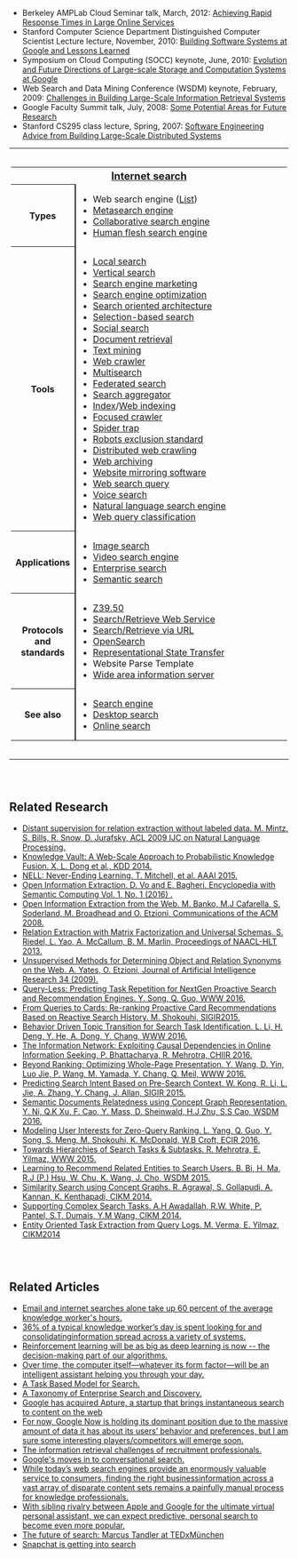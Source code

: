 
<ul>
                <li>Berkeley AMPLab Cloud Seminar talk, March, 2012: <a href=
                "https://research.google.com/people/jeff/latency.html">Achieving Rapid Response Times in Large Online
                Services</a>
                </li>
                <li>Stanford Computer Science Department Distinguished Computer Scientist Lecture
                lecture, November, 2010: <a href="https://research.google.com/people/jeff/Stanford-DL-Nov-2010.pdf">Building
                Software Systems at Google and Lessons Learned</a>
                </li>
                <li>Symposium on Cloud Computing (SOCC) keynote, June, 2010: <a href=
                "https://research.google.com/people/jeff/SOCC2010-keynote.html">Evolution and Future Directions of Large-scale
                Storage and Computation Systems at Google</a>
                </li>
                <li>Web Search and Data Mining Conference (WSDM) keynote, February, 2009:
                  <a href="https://research.google.com/people/jeff/WSDM2009-keynote.html">Challenges in Building Large-Scale
                  Information Retrieval Systems</a><br>
                </li>
                <li>Google Faculty Summit talk, July, 2008: <a href=
                "https://research.google.com/people/jeff/google-faculty-summit-july-2008.pdf">Some Potential Areas for Future
                Research</a>
                </li>
                <li>Stanford CS295 class lecture, Spring, 2007: <a href=
                "https://research.google.com/people/jeff/stanford-295-talk.pdf">Software Engineering Advice from Building
                Large-Scale Distributed Systems</a>
                </li>
              </ul>


--------------------

<div role="navigation" class="navbox" aria-labelledby="Internet_search" style="padding:3px">
<table class="nowraplinks collapsible autocollapse navbox-inner" style="border-spacing:0;background:transparent;color:inherit">
<tr>
<th scope="col" class="navbox-title" colspan="2">
<div class="plainlinks hlist navbar mini">
</div>
<div id="Internet_search" style="font-size:114%;margin:0 4em"><a href="https://en.wikipedia.org/wiki/Internet_search" class="mw-redirect" title="Internet search">Internet search</a></div>
</th>
</tr>
<tr>
<th scope="row" class="navbox-group" style="width:1%">Types</th>
<td class="navbox-list navbox-odd hlist" style="text-align:left;border-left-width:2px;border-left-style:solid;width:100%;padding:0px">
<div style="padding:0em 0.25em">
<ul>
<li><a class="mw-selflink selflink">Web search engine</a> (<a href="https://en.wikipedia.org/wiki/List_of_search_engines" title="List of search engines">List</a>)</li>
<li><a href="https://en.wikipedia.org/wiki/Metasearch_engine" title="Metasearch engine">Metasearch engine</a></li>
<li><a href="https://en.wikipedia.org/wiki/Collaborative_search_engine" title="Collaborative search engine">Collaborative search engine</a></li>
<li><a href="https://en.wikipedia.org/wiki/Human_flesh_search_engine" title="Human flesh search engine">Human flesh search engine</a></li>
</ul>
</div>
</td>
</tr>
<tr>
<th scope="row" class="navbox-group" style="width:1%">Tools</th>
<td class="navbox-list navbox-even hlist" style="text-align:left;border-left-width:2px;border-left-style:solid;width:100%;padding:0px">
<div style="padding:0em 0.25em">
<ul>
<li><a href="https://en.wikipedia.org/wiki/Local_search_(Internet)" title="Local search (Internet)">Local search</a></li>
<li><a href="https://en.wikipedia.org/wiki/Vertical_search" title="Vertical search">Vertical search</a></li>
<li><a href="https://en.wikipedia.org/wiki/Search_engine_marketing" title="Search engine marketing">Search engine marketing</a></li>
<li><a href="https://en.wikipedia.org/wiki/Search_engine_optimization" title="Search engine optimization">Search engine optimization</a></li>
<li><a href="https://en.wikipedia.org/wiki/Search_oriented_architecture" class="mw-redirect" title="Search oriented architecture">Search oriented architecture</a></li>
<li><a href="https://en.wikipedia.org/wiki/Selection-based_search" title="Selection-based search">Selection-based search</a></li>
<li><a href="https://en.wikipedia.org/wiki/Social_search" title="Social search">Social search</a></li>
<li><a href="https://en.wikipedia.org/wiki/Document_retrieval" title="Document retrieval">Document retrieval</a></li>
<li><a href="https://en.wikipedia.org/wiki/Text_mining" title="Text mining">Text mining</a></li>
<li><a href="https://en.wikipedia.org/wiki/Web_crawler" title="Web crawler">Web crawler</a></li>
<li><a href="https://en.wikipedia.org/wiki/Multisearch" title="Multisearch">Multisearch</a></li>
<li><a href="https://en.wikipedia.org/wiki/Federated_search" title="Federated search">Federated search</a></li>
<li><a href="https://en.wikipedia.org/wiki/Search_aggregator" title="Search aggregator">Search aggregator</a></li>
<li><a href="https://en.wikipedia.org/wiki/Index_(search_engine)" class="mw-redirect" title="Index (search engine)">Index</a>/<a href="https://en.wikipedia.org/wiki/Web_indexing" title="Web indexing">Web indexing</a></li>
<li><a href="https://en.wikipedia.org/wiki/Focused_crawler" title="Focused crawler">Focused crawler</a></li>
<li><a href="https://en.wikipedia.org/wiki/Spider_trap" title="Spider trap">Spider trap</a></li>
<li><a href="https://en.wikipedia.org/wiki/Robots_exclusion_standard" title="Robots exclusion standard">Robots exclusion standard</a></li>
<li><a href="https://en.wikipedia.org/wiki/Distributed_web_crawling" title="Distributed web crawling">Distributed web crawling</a></li>
<li><a href="https://en.wikipedia.org/wiki/Web_archiving" title="Web archiving">Web archiving</a></li>
<li><a href="https://en.wikipedia.org/wiki/Website_mirroring_software" class="mw-redirect" title="Website mirroring software">Website mirroring software</a></li>
<li><a href="https://en.wikipedia.org/wiki/Web_search_query" title="Web search query">Web search query</a></li>
<li><a href="https://en.wikipedia.org/wiki/Voice_search" title="Voice search">Voice search</a></li>
<li><a href="https://en.wikipedia.org/wiki/Natural_language_search_engine" class="mw-redirect" title="Natural language search engine">Natural language search engine</a></li>
<li><a href="https://en.wikipedia.org/wiki/Web_query_classification" title="Web query classification">Web query classification</a></li>
</ul>
</div>
</td>
</tr>
<tr>
<th scope="row" class="navbox-group" style="width:1%">Applications</th>
<td class="navbox-list navbox-odd hlist" style="text-align:left;border-left-width:2px;border-left-style:solid;width:100%;padding:0px">
<div style="padding:0em 0.25em">
<ul>
<li><a href="https://en.wikipedia.org/wiki/Image_retrieval" title="Image retrieval">Image search</a></li>
<li><a href="https://en.wikipedia.org/wiki/Video_search_engine" title="Video search engine">Video search engine</a></li>
<li><a href="https://en.wikipedia.org/wiki/Enterprise_search" title="Enterprise search">Enterprise search</a></li>
<li><a href="https://en.wikipedia.org/wiki/Semantic_search" title="Semantic search">Semantic search</a></li>
</ul>
</div>
</td>
</tr>
<tr>
<th scope="row" class="navbox-group" style="width:1%">Protocols<br />
and standards</th>
<td class="navbox-list navbox-even hlist" style="text-align:left;border-left-width:2px;border-left-style:solid;width:100%;padding:0px">
<div style="padding:0em 0.25em">
<ul>
<li><a href="https://en.wikipedia.org/wiki/Z39.50" title="Z39.50">Z39.50</a></li>
<li><a href="https://en.wikipedia.org/wiki/Search/Retrieve_Web_Service" title="Search/Retrieve Web Service">Search/Retrieve Web Service</a></li>
<li><a href="https://en.wikipedia.org/wiki/Search/Retrieve_via_URL" title="Search/Retrieve via URL">Search/Retrieve via URL</a></li>
<li><a href="https://en.wikipedia.org/wiki/OpenSearch" title="OpenSearch">OpenSearch</a></li>
<li><a href="https://en.wikipedia.org/wiki/Representational_State_Transfer" class="mw-redirect" title="Representational State Transfer">Representational State Transfer</a></li>
<li>Website Parse Template</li>
<li><a href="https://en.wikipedia.org/wiki/Wide_area_information_server" title="Wide area information server">Wide area information server</a></li>
</ul>
</div>
</td>
</tr>
<tr>
<th scope="row" class="navbox-group" style="width:1%">See also</th>
<td class="navbox-list navbox-odd hlist" style="text-align:left;border-left-width:2px;border-left-style:solid;width:100%;padding:0px">
<div style="padding:0em 0.25em">
<ul>
<li><a href="https://en.wikipedia.org/wiki/Search_engine_(computing)" title="Search engine (computing)">Search engine</a></li>
<li><a href="https://en.wikipedia.org/wiki/Desktop_search" title="Desktop search">Desktop search</a></li>
<li><a href="https://en.wikipedia.org/wiki/Online_search" title="Online search">Online search</a></li>
</ul>
</div>
</td>
</tr>
</table>
</div>

------------------------------
<section style="padding-top:30px;">
        <h1>Related Research</h1>
        <ul>
            <li><a href="https://web.stanford.edu/~jurafsky/mintz.pdf" target="_blank">Distant supervision for relation extraction without labeled data. M. Mintz, S. Bills, R. Snow, D. Jurafsky, ACL 2009 IJC on Natural Language Processing.</a></li>
            <li><a href="https://www.google.co.uk/url?sa=t&rct=j&q=&esrc=s&source=web&cd=1&cad=rja&uact=8&ved=0ahUKEwj9iLGd9ZjPAhXILMAKHU-MBToQFgghMAA&url=https%3A%2F%2Fwww.cs.ubc.ca%2F~murphyk%2FPapers%2Fkv-kdd14.pdf&usg=AFQjCNHK9yXGY_uR3pSY37iSTZ_LICRI4A&sig2=FBUZRFekxOzjQ3cD6rkRlw" target="_blank">Knowledge Vault: A Web-Scale Approach to Probabilistic Knowledge Fusion. X. L. Dong et al., KDD 2014.</a></li>
            <li><a href="https://www.google.co.uk/url?sa=t&rct=j&q=&esrc=s&source=web&cd=8&cad=rja&uact=8&ved=0ahUKEwipn_2k9ZjPAhVLCsAKHfK_DJkQFghCMAc&url=http%3A%2F%2Fwww.cs.cmu.edu%2F~xinleic%2Fpapers%2Faaai15.pdf&usg=AFQjCNHyvpVY2NdftEelLsTtmLKkXRJ80A&sig2=FGF5xqfS37AreWwHY3Kz3w&bvm=bv.133178914,d.ZGg" target="_blank">NELL: Never-Ending Learning. T. Mitchell, et al. AAAI 2015.</a></li>
            <li><a href="https://www.google.co.uk/url?sa=t&rct=j&q=&esrc=s&source=web&cd=1&cad=rja&uact=8&ved=0ahUKEwjPiput9ZjPAhUlJ8AKHXa5CFYQFgghMAA&url=https%3A%2F%2Fhomes.cs.washington.edu%2F~soderlan%2FOpenIE-ijcai07.pdf&usg=AFQjCNGVCuMUf68qtaKVwm0Jy8EjdSXWMQ&sig2=1N_YZ9FZzgQkvdz02bdWmQ&bvm=bv.133178914,d.ZGg" target="_blank">Open Information Extraction. D. Vo and E. Bagheri, Encyclopedia with Semantic Computing Vol. 1, No. 1 (2016) .</a></li>
            <li><a href="https://www.google.co.uk/url?sa=t&rct=j&q=&esrc=s&source=web&cd=1&cad=rja&uact=8&ved=0ahUKEwjppumz9ZjPAhVEJsAKHa5QA_UQFggjMAA&url=https%3A%2F%2Fhomes.cs.washington.edu%2F~soderlan%2FOpenIE-ijcai07.pdf&usg=AFQjCNGVCuMUf68qtaKVwm0Jy8EjdSXWMQ&sig2=RcWmbABnPvnAZ0LGkXhyxA" target="_blank">Open Information Extraction from the Web. M. Banko, M.J Cafarella, S. Soderland, M. Broadhead and O. Etzioni, Communications of the ACM 2008.</a></li>
            <li><a href="https://www.google.co.uk/url?sa=t&rct=j&q=&esrc=s&source=web&cd=1&cad=rja&uact=8&ved=0ahUKEwjwlNW59ZjPAhUkJ8AKHeq6DysQFggfMAA&url=http%3A%2F%2Fwww.aclweb.org%2Fanthology%2FN13-1008&usg=AFQjCNE6X5kKFngOdzBgsWjdf8kUpC77YQ&sig2=BEyjBNpTii_tj_1lg3VCLQ&bvm=bv.133178914,d.ZGg" target="_blank">Relation Extraction with Matrix Factorization and Universal Schemas. S. Riedel, L. Yao, A. McCallum, B. M. Marlin, Proceedings of NAACL-HLT 2013.</a></li>
            <li><a href="https://www.google.co.uk/url?sa=t&rct=j&q=&esrc=s&source=web&cd=1&cad=rja&uact=8&ved=0ahUKEwi_w4HA9ZjPAhXKLsAKHQiSC2cQFggfMAA&url=https%3A%2F%2Fwww.jair.org%2Fmedia%2F2772%2Flive-2772-4325-jair.ps&usg=AFQjCNFnwikunQtn5RWMv1jKSG5M-AwTBA&sig2=QPoMIKa9lGYAdtk839bhyA&bvm=bv.133178914,d.ZGg" target="_blank">Unsupervised Methods for Determining Object and Relation Synonyms on the Web. A. Yates, O. Etzioni, Journal of Artificial Intelligence Research 34 (2009).</a></li>
            <li><a href="https://www.google.co.uk/url?sa=t&rct=j&q=&esrc=s&source=web&cd=1&cad=rja&uact=8&ved=0ahUKEwjNx-LH9ZjPAhVTGsAKHS7DBdYQFggcMAA&url=http%3A%2F%2Fwww2016.net%2Fproceedings%2Fproceedings%2Fp543.pdf&usg=AFQjCNGTeI3CxAJ6Nys_DcsnKTba_f06qg&sig2=DvXS8U6lBOKeoXDMHUeTNw&bvm=bv.133178914,d.ZGg" target="_blank">Query-Less: Predicting Task Repetition for NextGen Proactive Search and Recommendation Engines. Y. Song, Q. Guo, WWW 2016.</a></li>
            <li><a href="https://www.microsoft.com/en-us/research/publication/from-queries-to-cards-re-ranking-proactive-card-recommendations-based-on-reactive-search-history/" target="_blank">From Queries to Cards: Re-ranking Proactive Card Recommendations Based on Reactive Search History. M. Shokouhi, SIGIR2015.</a></li>
            <li><a href="http://www2016.net/proceedings/proceedings/p555.pdf" target="_blank">Behavior Driven Topic Transition for Search Task Identification. L. Li, H. Deng, Y. He, A. Dong, Y. Chang, WWW 2016.</a></li>
            <li><a href="http://dl.acm.org/citation.cfm?id=2854974&CFID=656706808&CFTOKEN=57924291" target="_blank">The Information Network: Exploiting Causal Dependencies in Online Information Seeking. P. Bhattacharya, R. Mehrotra, CHIIR 2016.</a></li>
            <li><a href="http://www-personal.umich.edu/~raywang/pub/wsdm402-wang.pdf" target="_blank">Beyond Ranking: Optimizing Whole-Page Presentation. Y. Wang, D. Yin, Luo Jie, P. Wang, M. Yamada, Y. Chang, Q. Meil, WWW 2016.</a></li>
            <li><a href="http://web.engr.illinois.edu/~lzhang74/papers/pre_search.pdf" target="_blank">Predicting Search Intent Based on Pre-Search Context. W. Kong, R. Li, L. Jie, A. Zhang, Y. Chang, J. Allan, SIGIR 2015.</a></li>
            <li><a href="http://dl.acm.org/citation.cfm?id=2835801" target="_blank">Semantic Documents Relatedness using Concept Graph Representation. Y. Ni, Q.K Xu, F. Cao, Y. Mass, D. Sheinwald, H.J Zhu, S.S Cao, WSDM 2016.</a></li>
            <li><a href="https://www.microsoft.com/en-us/research/wp-content/uploads/2016/04/ECIR16-ProactiveRanking-cameraready01042016.pdf" target="_blank">Modeling User Interests for Zero-Query Ranking. L. Yang, Q. Guo, Y. Song, S. Meng, M. Shokouhi, K. McDonald, W.B Croft, ECIR 2016.</a></li>
            <li><a href="http://www.www2015.it/documents/proceedings/companion/p73.pdf" target="_blank">Towards Hierarchies of Search Tasks & Subtasks. R. Mehrotra, E. Yilmaz, WWW 2015.</a></li>
            <li><a href="http://www.dc.fi.udc.es/~roi/publications/iswc2013a.pdf" target="_blank">Learning to Recommend Related Entities to Search Users. B. Bi, H. Ma, R.J (P.) Hsu, W. Chu, K. Wang, J. Cho, WSDM 2015.</a></li>
            <li><a href="http://dl.acm.org/citation.cfm?id=2661995" target="_blank">Similarity Search using Concept Graphs. R. Agrawal, S. Gollapudi, A. Kannan, K. Kenthapadi, CIKM 2014.</a></li>
            <li><a href="http://research.microsoft.com/en-us/um/people/sdumais/CIKM2014-HassanEtAl.pdf" target="_blank">Supporting Complex Search Tasks. A.H Awadallah, R.W. White, P. Pantel, S.T. Dumais, Y.M Wang, CIKM 2014.</a></li>
            <li><a href="http://dl.acm.org/citation.cfm?id=2662076" target="_blank">Entity Oriented Task Extraction from Query Logs. M. Verma, E. Yilmaz, CIKM2014</a></li>
        </ul>
    </section>
<section style="padding-top:30px;">
        <h1>Related Articles</h1>
        <ul>
            <li><a href="http://theweek.com/articles/616267/5-sciencebacked-tips-managing-time" target="_blank">Email and internet searches alone take up 60 percent of the average knowledge worker's hours.</a></li>
            <li><a href="http://www.bobsguide.com/guide/news/2015/Dec/4/in-search-of-analyst-productivity/" target="_blank">36% of a typical knowledge worker’s day is spent looking for and consolidatinginformation spread across a variety of systems.</a></li>
            <li><a href="http://www.wired.co.uk/magazine/archive/2015/07/features/deepmind/viewall" target="_blank">Reinforcement learning will be as big as deep learning is now -- the decision-making part of our algorithms.</a></li>
            <li><a href="https://googleblog.blogspot.co.uk/2016/04/this-years-founders-letter.html" target="_blank">Over time, the computer itself—whatever its form factor—will be an intelligent assistant helping you through your day.</a></li>
            <li><a href="https://isquared.wordpress.com/2011/12/13/a-task-based-model-of-search/" target="_blank">A Task Based Model for Search.</a></li>
            <li><a href="https://isquared.wordpress.com/2011/11/02/a-taxonomy-of-enterprise-search-and-discovery/" target="_blank">A Taxonomy of Enterprise Search and Discovery.</a></li>
            <li><a href="http://techcrunch.com/2011/11/10/google-buys-contextual-rich-news-browsing-startup-apture-to-beef-up-chrome/" target="_blank">Google has acquired Apture, a startup that brings instantaneous search to content on the web</a></li>
            <li><a href="http://searchengineland.com/smx-coverage-google-now-microsoft-cortana-predictive-search-world-232892" target="_blank">For now, Google Now is holding its dominant position due to the massive amount of data it has about its users’ behavior and preferences, but I am sure some interesting players/competitors will emerge soon.</a></li>
            <li><a href="https://isquared.wordpress.com/2016/04/12/searching-for-talent-the-information-retrieval-challenges-of-recruitment-professionals-part-3/" target="_blank">The information retrieval challenges of recruitment professionals.</a></li>
            <li><a href="http://searchengineland.com/googles-impressive-conversational-search-goes-live-on-chrome-160445" target="_blank">Google's moves in to conversational search.</a></li>
            <li><a href="https://www.pehub.com/2016/03/alphasense-raises-33-mln/" target="_blank">While today’s web search engines provide an enormously valuable service to consumers, finding the right businessinformation across a vast array of disparate content sets remains a painfully manual process for knowledge professionals.</a></li>
            <li><a href="http://www.wordstream.com/blog/ws/2013/06/24/predictive-search" target="_blank">With sibling rivalry between Apple and Google for the ultimate virtual personal assistant, we can expect predictive, personal search to become even more popular.</a></li>
            <li><a href="https://www.youtube.com/watch?v=Fa4jQIW2etI&feature=youtu.be" target="_blank">The future of search: Marcus Tandler at TEDxMünchen</a></li>
            <li><a href="https://techcrunch.com/2016/08/15/snapsearch/" target="_blank">Snapchat is getting into search</a></li>
        </ul>
    </section>
